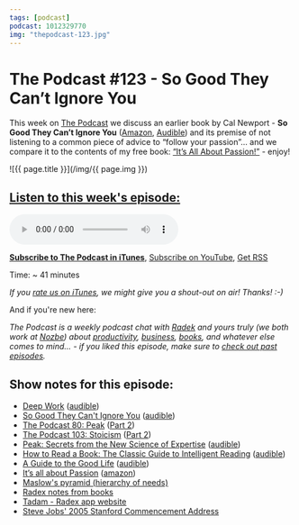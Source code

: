 ```yaml
---
tags: [podcast]
podcast: 1012329770
img: "thepodcast-123.jpg"
---
```


# The Podcast #123 - So Good They Can’t Ignore You

This week on [The Podcast][p] we discuss an earlier book by Cal Newport - **So Good They Can’t Ignore You** ([Amazon](https://www.amazon.com/dp/1455509124?tag=sliwinski-20), [Audible](https://www.audible.com/pd/B00995OX28?tag=sliwinski-20)) and its premise of not listening to a common piece of advice to “follow your passion”... and we compare it to the contents of my free book: [“It’s All About Passion!”](https://sliwinski.com/passion) - enjoy!

<!--More-->

![{{ page.title }}](/img/{{ page.img }})

## [Listen to this week's episode:][e]

<audio controls>
<source src="https://files.nozbe.com/podcast/123.mp3" type="audio/mpeg">
</audio>

**[Subscribe to The Podcast in iTunes][i]**, [Subscribe on YouTube][y], [Get RSS][rss]

Time: ~ 41 minutes

*If you [rate us on iTunes][i], we might give you a shout-out on air! Thanks! :-)*

And if you're new here:

*The Podcast is a weekly podcast chat with [Radek][r] and yours truly (we both work at [Nozbe][n]) about [productivity](/productivity), [business](/business), [books](/books), and whatever else comes to mind… - if you liked this episode, make sure to [check out past episodes](/podcast).*

## Show notes for this episode:

  * [Deep Work](https://www.amazon.com/Deep-Work-Focused-Success-Distracted/dp/1455586692/) ([audible](https://www.audible.com/pd/Business/Deep-Work-Audiobook/B01CYKTYNW))
  * [So Good They Can't Ignore You](https://www.amazon.com/Good-They-Cant-Ignore-You-ebook/dp/B01KFR64LQ/) ([audible](https://www.audible.com/pd/Business/So-Good-They-Cant-Ignore-You-Audiobook/B01LZ5KC7W/))
  * [The Podcast 80: Peak](http://thepodcast.fm/80) ([Part 2](http://thepodcast.fm/81))
  * [The Podcast 103: Stoicism](http://thepodcast.fm/103) ([Part 2](http://thepodcast.fm/104))
  * [Peak: Secrets from the New Science of Expertise](https://www.amazon.com/Peak-Secrets-New-Science-Expertise/dp/0544456238/) ([audible](http://www.audible.com/pd/Science-Technology/Peak-Audiobook/B01F4D6XKI/))
  * [How to Read a Book: The Classic Guide to Intelligent Reading](https://www.amazon.com/How-Read-Book-Intelligent-Touchstone/dp/0671212095/) ([audible](https://www.audible.com/pd/Self-Development/How-to-Read-a-Book-Audiobook/B003VW9J9M))
  * [A Guide to the Good Life](https://www.amazon.com/Guide-Good-Life-Ancient-Stoic/dp/0195374614?tag=radexio-20) ([audible](https://www.audible.com/pd/A-Guide-to-the-Good-Life-Audiobook/B00G6ZLMDC?tag=radexio-20))
  * [It’s all about Passion](https://sliwinski.com/passion/) ([amazon](https://www.amazon.com/Its-all-about-Passion-productivity-ebook/dp/B00KL524K8/))
  * [Maslow's pyramid (hierarchy of needs)](https://en.wikipedia.org/wiki/Maslow%27s_hierarchy_of_needs)
  * [Radex notes from books](http://radex.io/books/)
  * [Tadam - Radex app website](http://tadamapp.com/)
  * [Steve Jobs' 2005 Stanford Commencement Address](https://www.youtube.com/watch?v=UF8uR6Z6KLc)

[y]: https://michael.gratis/thepodcastyt
[rss]: http://thepodcast.fm/episodes?format=RSS
[e]: http://thepodcast.fm/episodes/123

[p]: https://michael.gratis/thepodcastfm
[n]: https://nozbe.com/?a=mike
[r]: https://michael.gratis/radex
[i]: https://michael.gratis/thepodcast
[o]: https://michael.gratis/ipadonly

